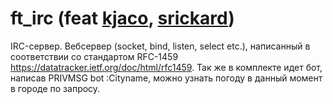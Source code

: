 # ft_irc (feat [kjaco](https://github.com/Georgy-Smirnov), [srickard](https://github.com/daria-dasha))
IRC-сервер. 
Вебсервер (socket, bind, listen, select etc.), написанный в соответствии со стандартом RFC-1459 https://datatracker.ietf.org/doc/html/rfc1459.
Так же в комплекте идет бот, написав PRIVMSG bot :Cityname, можно узнать погоду в данный момент в городе по запросу. 
